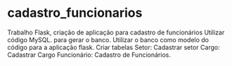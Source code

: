 # cadastro_funcionarios
Trabalho Flask, criação de aplicação para cadastro de funcionários Utilizar código MySQL. para gerar o banco.  Utilizar o banco como modelo do código para a aplicação flask.  Criar tabelas     Setor: Cadastrar setor      Cargo: Cadastrar Cargo     Funcionário: Cadastro de Funcionários.
